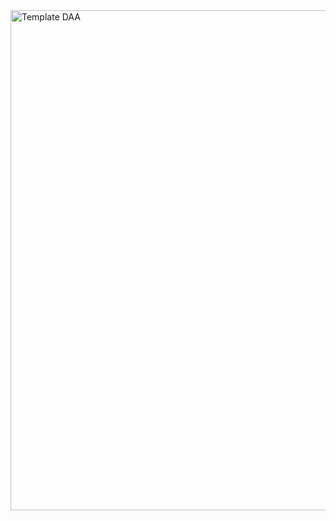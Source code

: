 <div align="left">
  <img
    src="/template-daa/IMG-20250307215621059.png"
    alt="Template DAA"
    width="800"
  />
</div>
